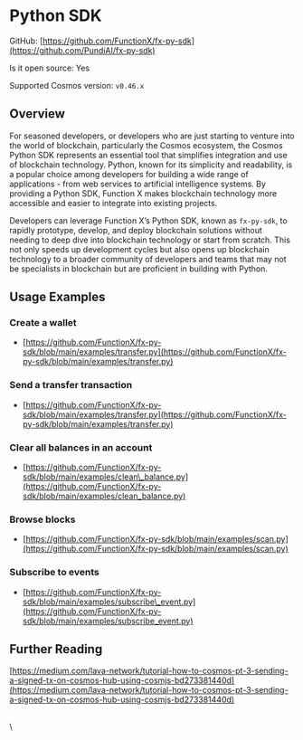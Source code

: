 # Python SDK

GitHub: [https://github.com/FunctionX/fx-py-sdk](https://github.com/PundiAI/fx-py-sdk)

Is it open source: Yes

Supported Cosmos version: `v0.46.x`

## Overview

For seasoned developers, or developers who are just starting to venture into the world of blockchain, particularly the Cosmos ecosystem, the Cosmos Python SDK represents an essential tool that simplifies integration and use of blockchain technology. Python, known for its simplicity and readability, is a popular choice among developers for building a wide range of applications - from web services to artificial intelligence systems. By providing a Python SDK, Function X makes blockchain technology more accessible and easier to integrate into existing projects.

Developers can leverage Function X’s Python SDK, known as `fx-py-sdk`, to rapidly prototype, develop, and deploy blockchain solutions without needing to deep dive into blockchain technology or start from scratch. This not only speeds up development cycles but also opens up blockchain technology to a broader community of developers and teams that may not be specialists in blockchain but are proficient in building with Python.

## Usage Examples

### Create a wallet

* [https://github.com/FunctionX/fx-py-sdk/blob/main/examples/transfer.py](https://github.com/FunctionX/fx-py-sdk/blob/main/examples/transfer.py)

### Send a transfer transaction

* [https://github.com/FunctionX/fx-py-sdk/blob/main/examples/transfer.py](https://github.com/FunctionX/fx-py-sdk/blob/main/examples/transfer.py)

### Clear all balances in an account

* [https://github.com/FunctionX/fx-py-sdk/blob/main/examples/clean\_balance.py](https://github.com/FunctionX/fx-py-sdk/blob/main/examples/clean_balance.py)

### Browse blocks

* [https://github.com/FunctionX/fx-py-sdk/blob/main/examples/scan.py](https://github.com/FunctionX/fx-py-sdk/blob/main/examples/scan.py)

### Subscribe to events

* [https://github.com/FunctionX/fx-py-sdk/blob/main/examples/subscribe\_event.py](https://github.com/FunctionX/fx-py-sdk/blob/main/examples/subscribe_event.py)

## Further Reading

[https://medium.com/lava-network/tutorial-how-to-cosmos-pt-3-sending-a-signed-tx-on-cosmos-hub-using-cosmjs-bd273381440d](https://medium.com/lava-network/tutorial-how-to-cosmos-pt-3-sending-a-signed-tx-on-cosmos-hub-using-cosmjs-bd273381440d)

\
\\

